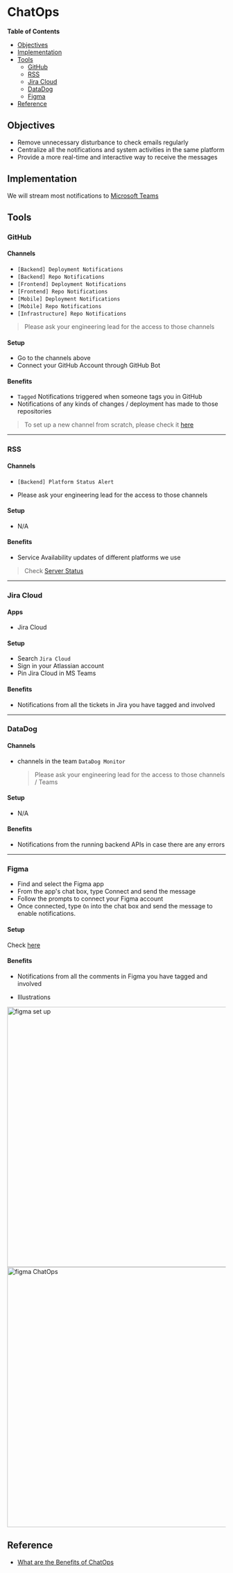 # ChatOps <!-- omit in toc -->

**Table of Contents**

- [Objectives](#objectives)
- [Implementation](#implementation)
- [Tools](#tools)
  - [GitHub](#github)
  - [RSS](#rss)
  - [Jira Cloud](#jira-cloud)
  - [DataDog](#datadog)
  - [Figma](#figma)
- [Reference](#reference)

## Objectives

- Remove unnecessary disturbance to check emails regularly
- Centralize all the notifications and system activities in the same platform
- Provide a more real-time and interactive way to receive the messages

## Implementation

We will stream most notifications to [Microsoft Teams](https://www.microsoft.com/en-us/microsoft-teams/group-chat-software "https://www.microsoft.com/en-us/microsoft-teams/group-chat-software")

## Tools

### GitHub

#### Channels <!-- omit in toc -->

- `[Backend] Deployment Notifications`
- `[Backend] Repo Notifications`
- `[Frontend] Deployment Notifications`
- `[Frontend] Repo Notifications`
- `[Mobile] Deployment Notifications`
- `[Mobile] Repo Notifications`
- `[Infrastructure] Repo Notifications`

> Please ask your engineering lead for the access to those channels

#### Setup <!-- omit in toc -->

- Go to the channels above
- Connect your GitHub Account through GitHub Bot

#### Benefits <!-- omit in toc -->

- `Tagged` Notifications triggered when someone tags you in GitHub
- Notifications of any kinds of changes / deployment has made to those repositories

> To set up a new channel from scratch, please check it [here](https://github.com/integrations/microsoft-teams "https://github.com/integrations/microsoft-teams")

---

### RSS

#### Channels <!-- omit in toc -->

- `[Backend] Platform Status Alert`

* Please ask your engineering lead for the access to those channels

#### Setup <!-- omit in toc -->

- N/A

#### Benefits <!-- omit in toc -->

- Service Availability updates of different platforms we use

> Check [Server Status](serverrss.md)

---

### Jira Cloud

#### Apps <!-- omit in toc -->

- Jira Cloud

#### Setup <!-- omit in toc -->

- Search `Jira Cloud`
- Sign in your Atlassian account
- Pin Jira Cloud in MS Teams

#### Benefits <!-- omit in toc -->

- Notifications from all the tickets in Jira you have tagged and involved

---

### DataDog

#### Channels <!-- omit in toc -->

- channels in the team `DataDog Monitor`
  > Please ask your engineering lead for the access to those channels / Teams

#### Setup <!-- omit in toc -->

- N/A

#### Benefits <!-- omit in toc -->

- Notifications from the running backend APIs in case there are any errors

---

### Figma

- Find and select the Figma app
- From the app's chat box, type Connect and send the message
- Follow the prompts to connect your Figma account
- Once connected, type `On` into the chat box and send the message to enable notifications.

#### Setup <!-- omit in toc -->

Check [here](https://help.figma.com/hc/en-us/articles/7405452518423-Figma-and-Microsoft-Teams "https://help.figma.com/hc/en-us/articles/7405452518423-Figma-and-Microsoft-Teams")

#### Benefits <!-- omit in toc -->

- Notifications from all the comments in Figma you have tagged and involved

- Illustrations

<img width="600" alt="figma set up" src="https://github.com/adamwan-nexplore/guidebook-nxp-hk/assets/124669872/8ba28515-17a7-403f-a8db-37e4a8333ea0">

<img width="600" alt="figma ChatOps" src="https://github.com/adamwan-nexplore/guidebook-nxp-hk/assets/124669872/f0a5dc82-a73a-4208-ae59-c0a454f66058">

## Reference

- [What are the Benefits of ChatOps](https://www.ibm.com/cloud/blog/benefits-of-chatops "https://www.ibm.com/cloud/blog/benefits-of-chatops")
